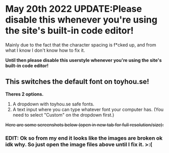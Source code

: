 <h1><b>May 20th 2022 UPDATE:</b>Please disable this whenever you're using the site's built-in code editor!</h1>
<p>Mainly due to the fact that the character spacing is f*cked up, and from what I know I don't know how to fix it.</p>
<p><b>Until then please disable this userstyle whenever you're using the site's built-in code editor!</b></p>

<h2>This switches the default font on toyhou.se!</h2>

<b>Theres 2 options.</b>

1. A dropdown with toyhou.se safe fonts.
2. A text input where you can type whatever font your computer has. (You need to select "Custom" on the dropdown first.)

<s>Here are some screenshots below (open in new tab for full resolution/size):</s>

<h3>EDIT: Ok so from my end it looks like the images are broken ok idk why. So just open the image files above until I fix it. >:( </h3>
